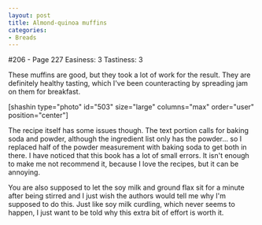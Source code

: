 ```yaml
---
layout: post
title: Almond-quinoa muffins
categories:
- Breads
---
```


#206 - Page 227
Easiness: 3
Tastiness: 3

These muffins are good, but they took a lot of work for the result. They are definitely healthy tasting, which I've been counteracting by spreading jam on them for breakfast.

[shashin type="photo" id="503" size="large" columns="max" order="user" position="center"]


The recipe itself has some issues though. The text portion calls for baking soda and powder, although the ingredient list only has the powder... so I replaced half of the powder measurement with baking soda to get both in there. I have noticed that this book has a lot of small errors. It isn't enough to make me not recommend it, because I love the recipes, but it can be annoying.

You are also supposed to let the soy milk and ground flax sit for a minute after being stirred and I just wish the authors would tell me why I'm supposed to do this. Just like soy milk curdling, which never seems to happen, I just want to be told why this extra bit of effort is worth it.
